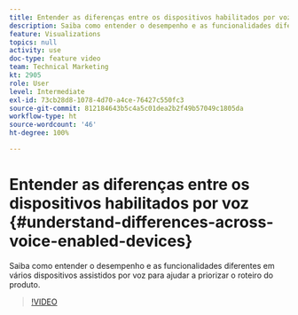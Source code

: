```yaml
---
title: Entender as diferenças entre os dispositivos habilitados por voz
description: Saiba como entender o desempenho e as funcionalidades diferentes em vários dispositivos assistidos por voz para ajudar a priorizar o roteiro do produto.
feature: Visualizations
topics: null
activity: use
doc-type: feature video
team: Technical Marketing
kt: 2905
role: User
level: Intermediate
exl-id: 73cb28d8-1078-4d70-a4ce-76427c550fc3
source-git-commit: 812184643b5c4a5c01dea2b2f49b57049c1805da
workflow-type: ht
source-wordcount: '46'
ht-degree: 100%

---
```


# Entender as diferenças entre os dispositivos habilitados por voz {#understand-differences-across-voice-enabled-devices}

Saiba como entender o desempenho e as funcionalidades diferentes em vários dispositivos assistidos por voz para ajudar a priorizar o roteiro do produto.

>[!VIDEO](https://video.tv.adobe.com/v/27225/?quality=12&learn=on)
